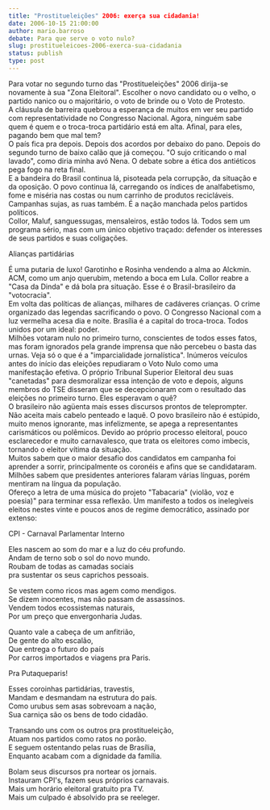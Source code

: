 ```yaml
---
title: "Prostitueleições" 2006: exerça sua cidadania!
date: 2006-10-15 21:00:00
author: mario.barroso
debate: Para que serve o voto nulo?
slug: prostitueleicoes-2006-exerca-sua-cidadania
status: publish 
type: post
---
```


Para votar no segundo turno das "Prostitueleições" 2006 dirija-se novamente à sua "Zona Eleitoral". Escolher o novo candidato ou o velho, o partido nanico ou o majoritário, o voto de brinde ou o Voto de Protesto.  
A cláusula de barreira quebrou a esperança de muitos em ver seu partido com representatividade no Congresso Nacional. Agora, ninguém sabe quem é quem e o troca-troca partidário está em alta. Afinal, para eles, pagando bem que mal tem?  
O país fica pra depois. Depois dos acordos por debaixo do pano. Depois do segundo turno de baixo calão que já começou. "O sujo criticando o mal lavado", como diria minha avó Nena. O debate sobre a ética dos antiéticos pega fogo na reta final.  
E a bandeira do Brasil continua lá, pisoteada pela corrupção, da situação e da oposição. O povo continua lá, carregando os índices de analfabetismo, fome e miséria nas costas ou num carrinho de produtos recicláveis. Campanhas sujas, as ruas também. É a nação manchada pelos partidos políticos.  
Collor, Maluf, sanguessugas, mensaleiros, estão todos lá. Todos sem um programa sério, mas com um único objetivo traçado: defender os interesses de seus partidos e suas coligações.


Alianças partidárias


É uma putaria de luxo! Garotinho e Rosinha vendendo a alma ao Alckmin. ACM, como um anjo querubim, metendo a boca em Lula. Collor reabre a "Casa da Dinda" e dá bola pra situação. Esse é o Brasil-brasileiro da "votocracia".   
Em volta das políticas de alianças, milhares de cadáveres crianças. O crime organizado das legendas sacrificando o povo. O Congresso Nacional com a luz vermelha acesa dia e noite. Brasília é a capital do troca-troca. Todos unidos por um ideal: poder.  
Milhões votaram nulo no primeiro turno, conscientes de todos esses fatos, mas foram ignorados pela grande imprensa que não percebeu o basta das urnas. Veja só o que é a "imparcialidade jornalística". Inúmeros veículos antes do início das eleições repudiaram o Voto Nulo como uma manifestação efetiva. O próprio Tribunal Superior Eleitoral deu suas "canetadas" para desmoralizar essa intenção de voto e depois, alguns membros do TSE disseram que se decepcionaram com o resultado das eleições no primeiro turno. Eles esperavam o quê?  
O brasileiro não agüenta mais esses discursos prontos de teleprompter. Não aceita mais cabelo penteado e laquê. O povo brasileiro não é estúpido, muito menos ignorante, mas infelizmente, se apega a representantes carismáticos ou polêmicos. Devido ao próprio processo eleitoral, pouco esclarecedor e muito carnavalesco, que trata os eleitores como imbecis, tornando o eleitor vítima da situação.  
Muitos sabem que o maior desafio dos candidatos em campanha foi aprender a sorrir, principalmente os coronéis e afins que se candidataram. Milhões sabem que presidentes anteriores falaram várias línguas, porém mentiram na língua da população.  
Ofereço a letra de uma música do projeto "Tabacaria" (violão, voz e poesia)" para terminar essa reflexão. Um manifesto a todos os inelegíveis eleitos nestes vinte e poucos anos de regime democrático, assinado por extenso:


CPI - Carnaval Parlamentar Interno


Eles nascem ao som do mar e a luz do céu profundo.  
Andam de terno sob o sol do novo mundo.  
Roubam de todas as camadas sociais   
pra sustentar os seus caprichos pessoais.


Se vestem como ricos mas agem como mendigos.  
Se dizem inocentes, mas não passam de assassinos.  
Vendem todos ecossistemas naturais,  
Por um preço que envergonharia Judas.


Quanto vale a cabeça de um anfitrião,  
De gente do alto escalão,  
Que entrega o futuro do país  
Por carros importados e viagens pra Paris.


Pra Putaqueparis!


Esses coroinhas partidárias, travestis,  
Mandam e desmandam na estrutura do país.  
Como urubus sem asas sobrevoam a nação,  
Sua carniça são os bens de todo cidadão.


Transando uns com os outros pra prostitueleição,  
Atuam nos partidos como ratos no porão.  
E seguem ostentando pelas ruas de Brasília,  
Enquanto acabam com a dignidade da família.


Bolam seus discursos pra nortear os jornais.  
Instauram CPI's, fazem seus próprios carnavais.  
Mais um horário eleitoral gratuito pra TV.  
Mais um culpado é absolvido pra se reeleger.


